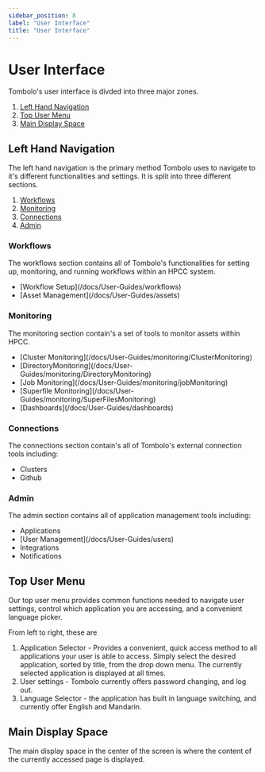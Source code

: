 ```yaml
---
sidebar_position: 8
label: "User Interface"
title: "User Interface"
---
```


# User Interface

Tombolo's user interface is divded into three major zones.

1. [Left Hand Navigation](#left-hand-navigation)
2. [Top User Menu](#top-user-menu)
3. [Main Display Space](#main-display-space)

## Left Hand Navigation

The left hand navigation is the primary method Tombolo uses to navigate to it's different functionalities and settings. It is split into three different sections.

1. [Workflows](#workflows)
2. [Monitoring](#monitoring)
3. [Connections](#connections)
4. [Admin](#admin)

### Workflows

The workflows section contains all of Tombolo's functionalities for setting up, monitoring, and running workflows within an HPCC system.

<ul>
    <li>[Workflow Setup](/docs/User-Guides/workflows)</li>
    <li>[Asset Management](/docs/User-Guides/assets)</li>

</ul>

### Monitoring

The monitoring section contain's a set of tools to monitor assets within HPCC.

<ul>
    <li>[Cluster Monitoring](/docs/User-Guides/monitoring/ClusterMonitoring)</li>
    <li>[DirectoryMonitoring](/docs/User-Guides/monitoring/DirectoryMonitoring)</li>
    <li>[Job Monitoring](/docs/User-Guides/monitoring/jobMonitoring)</li>
    <li>[Superfile Monitoring](/docs/User-Guides/monitoring/SuperFilesMonitoring)</li>
    <li>[Dashboards](/docs/User-Guides/dashboards)</li>

</ul>

### Connections

The connections section contain's all of Tombolo's external connection tools including:

<ul>
<li>Clusters</li>
<li>Github</li>
</ul>

### Admin

The admin section contains all of application management tools including:

<ul>
<li>Applications</li>
<li>[User Management](/docs/User-Guides/users)</li>
<li>Integrations</li>
<li>Notifications</li>
</ul>

## Top User Menu

Our top user menu provides common functions needed to navigate user settings, control which application you are accessing, and a convenient language picker.

From left to right, these are

1. Application Selector - Provides a convenient, quick access method to all applications your user is able to access. Simply select the desired application, sorted by title, from the drop down menu. The currently selected application is displayed at all times.
2. User settings - Tombolo currently offers password changing, and log out.
3. Language Selector - the application has built in language switching, and currently offer English and Mandarin.

## Main Display Space

The main display space in the center of the screen is where the content of the currently accessed page is displayed.
